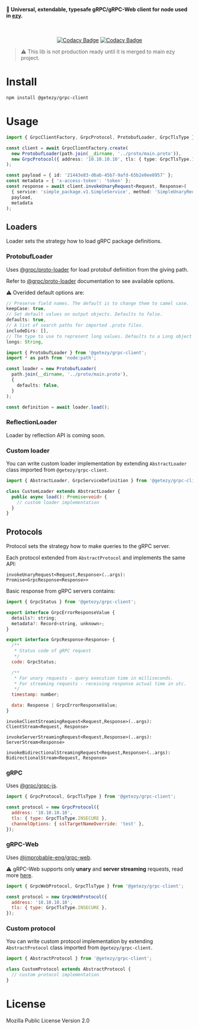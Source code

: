 <br />

#### 🛵 Universal, extendable, typesafe gRPC/gRPC-Web client for node used in [ezy](https://github.com/getezy/ezy).
<br />
<div align="center">

[![Codacy Badge](https://app.codacy.com/project/badge/Grade/731941e4ddcb4fc7aa675d51dfb55f51)](https://www.codacy.com/gh/getezy/grpc-client/dashboard?utm_source=github.com&amp;utm_medium=referral&amp;utm_content=getezy/grpc-client&amp;utm_campaign=Badge_Grade)
[![Codacy Badge](https://app.codacy.com/project/badge/Coverage/731941e4ddcb4fc7aa675d51dfb55f51)](https://www.codacy.com/gh/getezy/grpc-client/dashboard?utm_source=github.com&amp;utm_medium=referral&amp;utm_content=getezy/grpc-client&amp;utm_campaign=Badge_Coverage)

</div>

> ⚠️ This lib is not production ready until it is merged to main ezy project.

# Install
```bash
npm install @getezy/grpc-client
```

# Usage
```ts
import { GrpcClientFactory, GrpcProtocol, ProtobufLoader, GrpcTlsType } from '@getezy/grpc-client';

const client = await GrpcClientFactory.create(
  new ProtobufLoader(path.join(__dirname, '../proto/main.proto')),
  new GrpcProtocol({ address: '10.10.10.10', tls: { type: GrpcTlsType.INSECURE } })
);

const payload = { id: '21443e83-d6ab-45b7-9afd-65b2e0ee8957' };
const metadata = { 'x-access-token': 'token' };
const response = await client.invokeUnaryRequest<Request, Response>(
  { service: 'simple_package.v1.SimpleService', method: 'SimpleUnaryRequest' },
  payload,
  metadata
);
```

## Loaders
Loader sets the strategy how to load gRPC package definitions.

### ProtobufLoader
Uses [@grpc/proto-loader](https://www.npmjs.com/package/@grpc/proto-loader) for load protobuf definition from the giving path.

Refer to [@grpc/proto-loader](https://www.npmjs.com/package/@grpc/proto-loader) documentation to see available options.

⚠️ Overided default options are:
```js
// Preserve field names. The default is to change them to camel case.
keepCase: true,
// Set default values on output objects. Defaults to false.
defaults: true,
// A list of search paths for imported .proto files.
includeDirs: [],
// The type to use to represent long values. Defaults to a Long object type.
longs: String,
```

```ts
import { ProtobufLoader } from '@getezy/grpc-client';
import * as path from 'node:path';

const loader = new ProtobufLoader(
  path.join(__dirname, '../proto/main.proto'),
  {
    defaults: false,
  }
);

const definition = await loader.load();
```

### ReflectionLoader
Loader by reflection API is coming soon.

### Custom loader
You can write custom loader implementation by extending `AbstractLoader` class imported from `@getezy/grpc-client`.

```ts
import { AbstractLoader, GrpcServiceDefinition } from '@getezy/grpc-client';

class CustomLoader extends AbstractLoader {
  public async load(): Promise<void> {
    // custom loader implementation
  }
}
```

## Protocols

Protocol sets the strategy how to make queries to the gRPC server.

Each protocol extended from `AbstractProtocol` and implements the same API:

`invokeUnaryRequest<Request,Response>(..args): Promise<GrpcResponse<Response>>`

Basic response from gRPC servers contains:
```js
import { GrpcStatus } from '@getezy/grpc-client';

export interface GrpcErrorResponseValue {
  details?: string;
  metadata?: Record<string, unknown>;
}

export interface GrpcResponse<Response> {
  /**
   * Status code of gRPC request
   */
  code: GrpcStatus;

  /**
   * For unary requests - query execution time in milliseconds.
   * For streaming requests - receiving response actual time in utc.
   */
  timestamp: number;

  data: Response | GrpcErrorResponseValue;
}
```

`invokeClientStreamingRequest<Request,Response>(..args): ClientStream<Request, Response>`

`invokeServerStreamingRequest<Request,Response>(..args): ServerStream<Response>`

`invokeBidirectionalStreamingRequest<Request,Response>(..args): BidirectionalStream<Request, Response>`

### gRPC
Uses [@grpc/grpc-js](https://www.npmjs.com/package/@grpc/grpc-js).

```js
import { GrpcProtocol, GrpcTlsType } from '@getezy/grpc-client';

const protocol = new GrpcProtocol({
  address: '10.10.10.10',
  tls: { type: GrpcTlsType.INSECURE },
  channelOptions: { sslTargetNameOverride: 'test' },
});
```

### gRPC-Web
Uses [@improbable-eng/grpc-web](https://www.npmjs.com/package/@improbable-eng/grpc-web).

⚠️ gRPC-Web supports only **unary** and **server streaming** requests, read more [here](https://github.com/grpc/grpc-web/blob/master/doc/streaming-roadmap.md#client-streaming-and-half-duplex-streaming).

```js
import { GrpcWebProtocol, GrpcTlsType } from '@getezy/grpc-client';

const protocol = new GrpcWebProtocol({
  address: '10.10.10.10',
  tls: { type: GrpcTlsType.INSECURE },
});
```

### Custom protocol
You can write custom protocol implementation by extending `AbstractProtocol` class imported from `@getezy/grpc-client`.

```ts
import { AbstractProtocol } from '@getezy/grpc-client';

class CustomProtocol extends AbstractProtocol {
  // custom protocol implementation
}
```

# License
Mozilla Public License Version 2.0
